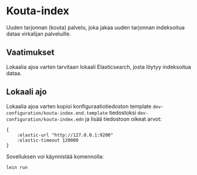 # Kouta-index

Uuden tarjonnan (kouta) palvelu, joka jakaa uuden tarjonnan indeksoitua dataa virkalijan palveluille.

## Vaatimukset

Lokaalia ajoa varten tarvitaan lokaali Elasticsearch, josta löytyy indeksoitua dataa.

## Lokaali ajo

Lokaalia ajoa varten kopioi konfiguraatiotiedoston template `dev-configuration/kouta-index.end.template`
tiedostoksi `dev-configuration/kouta-index.edn` ja lisää tiedostoon oikeat arvot:

```
{
    :elastic-url "http://127.0.0.1:9200"
    :elastic-timeout 120000
}
```

Sovelluksen voi käynnistää komennolla:

`lein run`


